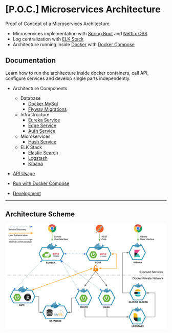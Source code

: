 # [P.O.C.] Microservices Architecture

Proof of Concept of a Microservices Architecture.

* Microservices implementation with [Spring Boot](https://spring.io/projects/spring-boot) and [Netflix OSS](https://netflix.github.io/)
* Log centralization with [ELK Stack](https://www.elastic.co/elk-stack)
* Architecture running inside [Docker](https://www.docker.com/) with [Docker Compose](https://docs.docker.com/compose/)

## Documentation

Learn how to run the architecture inside docker containers, call API, configure services and develop single parts independently.

* Architecture Components
    * Database
        * [Docker MySql](/)
        * [Flyway Migrations](/)
    * Infrastructure
        * [Eureka Service](/)
        * [Edge Service](/)
        * [Auth Service](/)
    * Microservices
        * [Hash Service](/)
    * ELK Stack
        * [Elastic Search](/)
        * [Logstash](/)
        * [Kibana](/)

* [API Usage](docs/api/README.md)
* [Run with Docker Compose](docs/docker-compose/README.md)
* [Development](docs/development/README.md)

---

## Architecture Scheme

![architecture](docs/architecture.jpg 'Architecture Scheme')
